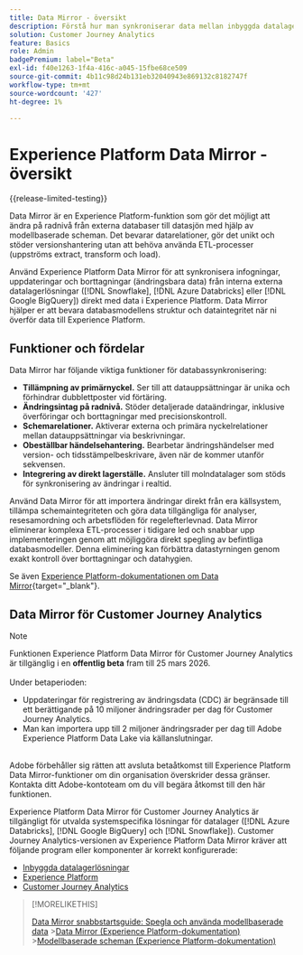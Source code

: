 ```yaml
---
title: Data Mirror - översikt
description: Förstå hur man synkroniserar data mellan inbyggda datalagerlösningar och Customer Journey Analytics
solution: Customer Journey Analytics
feature: Basics
role: Admin
badgePremium: label="Beta"
exl-id: f40e1263-1f4a-416c-a045-15fbe68ce509
source-git-commit: 4b11c98d24b131eb32040943e869132c8182747f
workflow-type: tm+mt
source-wordcount: '427'
ht-degree: 1%

---
```


# Experience Platform Data Mirror - översikt

{{release-limited-testing}}

Data Mirror är en Experience Platform-funktion som gör det möjligt att ändra på radnivå från externa databaser till datasjön med hjälp av modellbaserade scheman. Det bevarar datarelationer, gör det unikt och stöder versionshantering utan att behöva använda ETL-processer (uppströms extract, transform och load).

Använd Experience Platform Data Mirror för att synkronisera infogningar, uppdateringar och borttagningar (ändringsbara data) från interna externa datalagerlösningar ([!DNL Snowflake], [!DNL Azure Databricks] eller [!DNL Google BigQuery]) direkt med data i Experience Platform. Data Mirror hjälper er att bevara databasmodellens struktur och dataintegritet när ni överför data till Experience Platform.

## Funktioner och fördelar

Data Mirror har följande viktiga funktioner för databassynkronisering:

* **Tillämpning av primärnyckel.** Ser till att datauppsättningar är unika och förhindrar dubblettposter vid förtäring.
* **Ändringsintag på radnivå.** Stöder detaljerade dataändringar, inklusive överföringar och borttagningar med precisionskontroll.
* **Schemarelationer.** Aktiverar externa och primära nyckelrelationer mellan datauppsättningar via beskrivningar.
* **Obeställbar händelsehantering.** Bearbetar ändringshändelser med version- och tidsstämpelbeskrivare, även när de kommer utanför sekvensen.
* **Integrering av direkt lagerställe.** Ansluter till molndatalager som stöds för synkronisering av ändringar i realtid.

Använd Data Mirror för att importera ändringar direkt från era källsystem, tillämpa schemaintegriteten och göra data tillgängliga för analyser, resesamordning och arbetsflöden för regelefterlevnad. Data Mirror eliminerar komplexa ETL-processer i tidigare led och snabbar upp implementeringen genom att möjliggöra direkt spegling av befintliga databasmodeller. Denna eliminering kan förbättra datastyrningen genom exakt kontroll över borttagningar och datahygien.

Se även [Experience Platform-dokumentationen om Data Mirror](https://experienceleague.adobe.com/sv/docs/experience-platform/xdm/data-mirror/overview){target="_blank"}.

## Data Mirror för Customer Journey Analytics

>[!NOTE]
>
>Funktionen Experience Platform Data Mirror för Customer Journey Analytics är tillgänglig i en **offentlig beta** fram till 25 mars 2026.<br/><br/>Under betaperioden:<ul><li>Uppdateringar för registrering av ändringsdata (CDC) är begränsade till ett berättigande på 10 miljoner ändringsrader per dag för Customer Journey Analytics.</li><li>Man kan importera upp till 2 miljoner ändringsrader per dag till Adobe Experience Platform Data Lake via källanslutningar.</li></ul><br/>Adobe förbehåller sig rätten att avsluta betaåtkomst till Experience Platform Data Mirror-funktioner om din organisation överskrider dessa gränser. <br/>Kontakta ditt Adobe-kontoteam om du vill begära åtkomst till den här funktionen.
>

Experience Platform Data Mirror för Customer Journey Analytics är tillgängligt för utvalda systemspecifika lösningar för datalager ([!DNL Azure Databricks], [!DNL Google BigQuery] och [!DNL Snowflake]). Customer Journey Analytics-versionen av Experience Platform Data Mirror kräver att följande program eller komponenter är korrekt konfigurerade:

* [Inbyggda datalagerlösningar](datawarehouse.md)
* [Experience Platform](aep.md)
* [Customer Journey Analytics](cja.md)

>[!MORELIKETHIS]
>
>[Data Mirror snabbstartsguide: Spegla och använda modellbaserade data](model-based.md)
>&#x200B;>[Data Mirror (Experience Platform-dokumentation)](https://experienceleague.adobe.com/sv/docs/experience-platform/xdm/data-mirror/overview)
>&#x200B;>[Modellbaserade scheman (Experience Platform-dokumentation)](https://experienceleague.adobe.com/sv/docs/experience-platform/xdm/schema/model-based)
